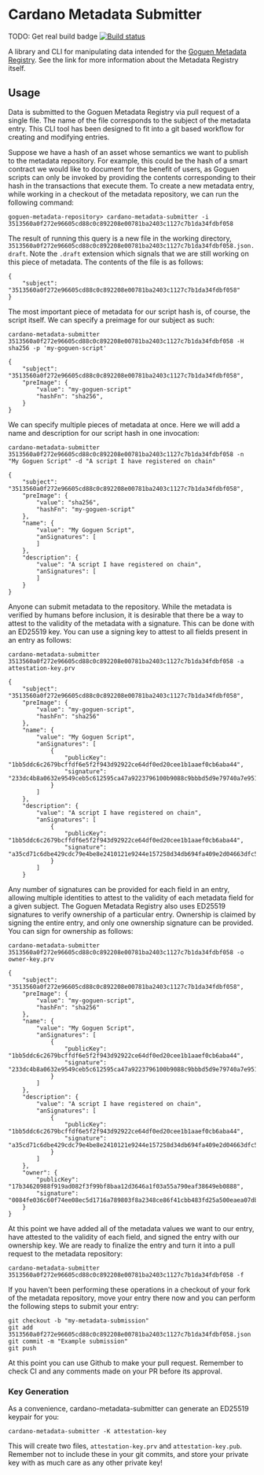 # Cardano Metadata Submitter

TODO: Get real build badge
[![Build status](https://badge.buildkite.com/e5b12d0fd507084fbdb1849da2de467f1de66b3e5c6d954554.svg)](https://buildkite.com/input-output-hk/iohk-nix)

A library and CLI for manipulating data intended for the [Goguen Metadata Registry](https://github.com/cardano-foundation/goguen-metadata-registry). See the link for more information about the Metadata Registry itself.

## Usage

Data is submitted to the Goguen Metadata Registry via pull request of a single file. The name of the file corresponds to the subject of the metadata entry. This CLI tool has been designed to fit into a git based workflow for creating and modifying entries.

Suppose we have a hash of an asset whose semantics we want to publish to the metadata repository. For example, this could be the hash of a smart contract we would like to document for the benefit of users, as Goguen scripts can only be invoked by providing the contents corresponding to their hash in the transactions that execute them.  To create a new metadata entry, while working in a checkout of the metadata repository, we can run the following command:

```
goguen-metadata-repository> cardano-metadata-submitter -i 3513560a0f272e96605cd88c0c892208e00781ba2403c1127c7b1da34fdbf058
```

The result of running this query is a new file in the working directory, `3513560a0f272e96605cd88c0c892208e00781ba2403c1127c7b1da34fdbf058.json.draft`. Note the `.draft` extension which signals that we are still working on this piece of metadata. The contents of the file is as follows:

```
{
    "subject": "3513560a0f272e96605cd88c0c892208e00781ba2403c1127c7b1da34fdbf058"
}
```

The most important piece of metadata for our script hash is, of course, the script itself. We can specify a preimage for our subject as such:

```
cardano-metadata-submitter 3513560a0f272e96605cd88c0c892208e00781ba2403c1127c7b1da34fdbf058 -H sha256 -p 'my-goguen-script'
```


```
{
    "subject": "3513560a0f272e96605cd88c0c892208e00781ba2403c1127c7b1da34fdbf058",
    "preImage": {
        "value": "my-goguen-script"
        "hashFn": "sha256",
    }
}
```

We can specify multiple pieces of metadata at once. Here we will add a name and description for our script hash in one invocation:

```
cardano-metadata-submitter 3513560a0f272e96605cd88c0c892208e00781ba2403c1127c7b1da34fdbf058 -n "My Goguen Script" -d "A script I have registered on chain"
```


```
{
    "subject": "3513560a0f272e96605cd88c0c892208e00781ba2403c1127c7b1da34fdbf058",
    "preImage": {
        "value": "sha256",
        "hashFn": "my-goguen-script"
    },
    "name": {
        "value": "My Goguen Script",
        "anSignatures": [
        ]
    },
    "description": {
        "value": "A script I have registered on chain",
        "anSignatures": [
        ]
    }
}
```

Anyone can submit metadata to the repository. While the metadata is verified by humans before inclusion, it is desirable that there be a way to attest to the validity of the metadata with a signature. This can be done with an ED25519 key. You can use a signing key to attest to all fields present in an entry as follows:

```
cardano-metadata-submitter 3513560a0f272e96605cd88c0c892208e00781ba2403c1127c7b1da34fdbf058 -a attestation-key.prv
```

```
{
    "subject": "3513560a0f272e96605cd88c0c892208e00781ba2403c1127c7b1da34fdbf058",
    "preImage": {
        "value": "my-goguen-script",
        "hashFn": "sha256"
    },
    "name": {
        "value": "My Goguen Script",
        "anSignatures": [
            {
                "publicKey": "1bb5ddc6c2679bcffdf6e5f2f943d92922ce64df0ed20cee1b1aaef0cb6aba44",
                "signature": "233dc4b8a0632e9549ceb5c612595ca47a9223796100b9088c9bbbd5d9e79740a7e951d3cfd3ed68bea6a5d35f6934609b4fcc2046e3acaa9e4db3e753493509"
            }
        ]
    },
    "description": {
        "value": "A script I have registered on chain",
        "anSignatures": [
            {
                "publicKey": "1bb5ddc6c2679bcffdf6e5f2f943d92922ce64df0ed20cee1b1aaef0cb6aba44",
                "signature": "a35cd71c6dbe429cdc79e4be8e2410121e9244e157258d34db694fa409e2d04663dfc51df70ee806d12dac24ad745e6b7e643896d61cda7c6dbf7cedbe36220b"
            }
        ]
    }
```

Any number of signatures can be provided for each field in an entry, allowing multiple identities to attest to the validity of each metadata field for a given subject. The Goguen Metadata Registry also uses ED25519 signatures to verify ownership of a particular entry. Ownership is claimed by signing the entire entry, and only one ownership signature can be provided. You can sign for ownership as follows:

```
cardano-metadata-submitter 3513560a0f272e96605cd88c0c892208e00781ba2403c1127c7b1da34fdbf058 -o owner-key.prv
```

```
{
    "subject": "3513560a0f272e96605cd88c0c892208e00781ba2403c1127c7b1da34fdbf058",
    "preImage": {
        "value": "my-goguen-script",
        "hashFn": "sha256"
    },
    "name": {
        "value": "My Goguen Script",
        "anSignatures": [
            {
                "publicKey": "1bb5ddc6c2679bcffdf6e5f2f943d92922ce64df0ed20cee1b1aaef0cb6aba44",
                "signature": "233dc4b8a0632e9549ceb5c612595ca47a9223796100b9088c9bbbd5d9e79740a7e951d3cfd3ed68bea6a5d35f6934609b4fcc2046e3acaa9e4db3e753493509"
            }
        ]
    },
    "description": {
        "value": "A script I have registered on chain",
        "anSignatures": [
            {
                "publicKey": "1bb5ddc6c2679bcffdf6e5f2f943d92922ce64df0ed20cee1b1aaef0cb6aba44",
                "signature": "a35cd71c6dbe429cdc79e4be8e2410121e9244e157258d34db694fa409e2d04663dfc51df70ee806d12dac24ad745e6b7e643896d61cda7c6dbf7cedbe36220b"
            }
        ]
    },
    "owner": {
        "publicKey": "17b34620988f919ad082f3f99bf8baa12d3646a1f03a55a790eaf38649eb0888",
        "signature": "0084fe036c60f74ee08ec5d1716a789803f8a2348ce86f41cbb483fd25a500eaea07db024719c5ad4c1fe09d8d13a1001744864860c13372b758c94661065800"
    }
}
```

At this point we have added all of the metadata values we want to our entry, have attested to the validity of each field, and signed the entry with our ownership key. We are ready to finalize the entry and turn it into a pull request to the metadata repository:

```
cardano-metadata-submitter 3513560a0f272e96605cd88c0c892208e00781ba2403c1127c7b1da34fdbf058 -f
```

If you haven't been performing these operations in a checkout of your fork of the metadata repository, move your entry there now and you can perform the following steps to submit your entry:

```
git checkout -b "my-metadata-submission"
git add 3513560a0f272e96605cd88c0c892208e00781ba2403c1127c7b1da34fdbf058.json
git commit -m "Example submission"
git push
```

At this point you can use Github to make your pull request. Remember to check CI and any comments made on your PR before its approval.

### Key Generation

As a convenience, cardano-metadata-submitter can generate an ED25519 keypair for you:

```
cardano-metadata-submitter -K attestation-key
```

This will create two files, `attestation-key.prv` and `attestation-key.pub`. Remember not to include these in your git commits, and store your private key with as much care as any other private key!
